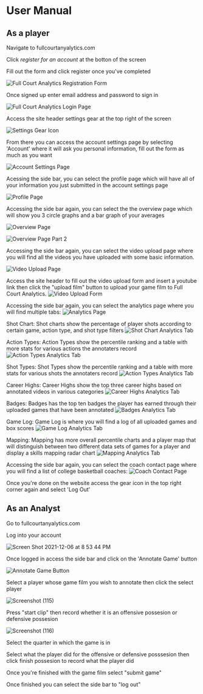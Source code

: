 # User Manual

## **As a player**

Navigate to fullcourtanyalytics.com

Click *register for an account* at the botton of the screen

Fill out the form and click register once you've completed

![Full Court Analytics Registration Form](https://user-images.githubusercontent.com/70355847/144951502-eb41a8e8-b5d8-4fe7-ad3a-e7e319da1deb.png)

Once signed up enter email address and password to sign in

![Full Court Analytics Login Page](https://user-images.githubusercontent.com/70355847/144951614-db3f350d-5849-4982-b71e-b6a90522379f.png)

Access the site header settings gear at the top right of the screen

![Settings Gear Icon](/assets/gear_icon.png)

From there you can access the account settings page by selecting 'Account' where it will ask you personal information, fill out the form as much as you want

![Account Settings Page](/assets/settings_page.png)

Acessing the side bar, you can select the profile page which will have all of your information you just submitted in the account settings page

![Profile Page](/assets/profile.png)

Accessing the side bar again, you can select the the overview page which will show you 3 circle graphs and a bar graph of your averages

![Overview Page](/assets/overview.png)

![Overview Page Part 2](/assets/overview_two.png)

Accessing the side bar again, you can select the video upload page where you will find all the videos you have uploaded with some basic information.

![Video Upload Page](/assets/uploaded_videos.png)

Access the site header to fill out the video upload form and insert a youtube link then click the "upload film" button to upload your game film to Full Court Analytics.
![Video Upload Form](/assets/upload_modal.png)

Accessing the side bar again, you can select the analytics page where you will find multiple tabs:
![Analytics Page](/assets/analytics.png)

Shot Chart:
Shot charts show the percentage of player shots according to certain game, action type, and shot type filters
![Shot Chart Analytics Tab](/assets/analytics.png)

Action Types:
Action Types show the percentile ranking and a table with more stats for various actions the annotaters record
![Action Types Analytics Tab](/assets/action_types.png)

Shot Types:
Shot Types show the percentile ranking and a table with more stats for various shots the annotaters record
![Action Types Analytics Tab](/assets/shot_types.png)

Career Highs:
Career Highs show the top three career highs based on annotated videos in various categories
![Career Highs Analytics Tab](/assets/career_highs.png)

Badges:
Badges has the top ten badges the player has earned through their uploaded games that have been annotated
![Badges Analytics Tab](/assets/badges.png)

Game Log:
Game Log is where you will find a log of all uploaded games and box scores
![Game Log Analytics Tab](/assets/game_log.png)

Mapping:
Mapping has more overall percentile charts and a player map that will distinguish between two different data sets of games for a player and display a skills mapping radar chart
![Mapping Analytics Tab](/assets/mapping.png)

Accessing the side bar again, you can select the coach contact page where you will find a list of college basketball coaches:
![Coach Contact Page](/assets/coach_contact.png)

Once you're done on the website access the gear icon in the top right corner again and select 'Log Out'

## **As an Analyst**

Go to fullcourtanyalytics.com

Log into your account

![Screen Shot 2021-12-06 at 8 53 44 PM](https://user-images.githubusercontent.com/70355847/144951614-db3f350d-5849-4982-b71e-b6a90522379f.png)

Once logged in access the side bar and click on the 'Annotate Game' button

![Annotate Game Button](/assets/annotate_game.png)

Select a player whose game film you wish to annotate then click the select player

![Screenshot (115)](https://user-images.githubusercontent.com/70355847/144955425-2cc88da0-a147-4a7b-acfd-10e467745d09.png)

Press "start clip" then record whether it is an offensive possesion or defensive possesion

![Screenshot (116)](https://user-images.githubusercontent.com/70355847/144955508-580d4d92-c0c9-48d1-872b-0ee4115e1cdd.png)

Select the quarter in which the game is in

Select what the player did for the offensive or defensive posssesion then click finish possesion to record what the player did

Once you're finished with the game film select "submit game"

Once finished you can select the side bar to "log out"

